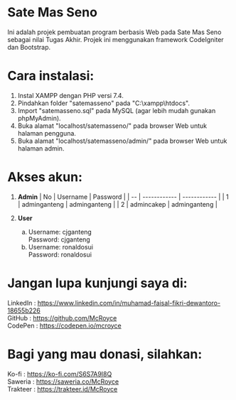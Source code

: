 # Sate Mas Seno
Ini adalah projek pembuatan program berbasis Web pada Sate Mas Seno sebagai nilai Tugas Akhir.
Projek ini menggunakan framework CodeIgniter dan Bootstrap.

# Cara instalasi:
1. Instal XAMPP dengan PHP versi 7.4.
2. Pindahkan folder "satemasseno" pada "C:\xampp\htdocs\".
3. Import "satemasseno.sql" pada MySQL (agar lebih mudah gunakan phpMyAdmin).
4. Buka alamat "localhost/satemasseno/" pada browser Web untuk halaman pengguna.
5. Buka alamat "localhost/satemasseno/admin/" pada browser Web untuk halaman admin.

# Akses akun:
1. <b>Admin</b>
| No | Username     | Password     |
| -- | ------------ | ------------ |
| 1  | adminganteng | adminganteng |
| 2  | admincakep   | adminganteng |

2. <b>User</b>
   <ol type="a">
   <li>Username: cjganteng</li>
       Password: cjganteng<br>
   <li>Username: ronaldosui</li>
       Password: ronaldosui<br>
   </ol>
   

# Jangan lupa kunjungi saya di:
LinkedIn : https://www.linkedin.com/in/muhamad-faisal-fikri-dewantoro-18655b226<br>
GitHub   : https://github.com/McRoyce<br>
CodePen  : https://codepen.io/mcroyce<br>

# Bagi yang mau donasi, silahkan:
Ko-fi    : https://ko-fi.com/S6S7A9I8Q<br>
Saweria  : https://saweria.co/McRoyce<br>
Trakteer : https://trakteer.id/McRoyce<br>
